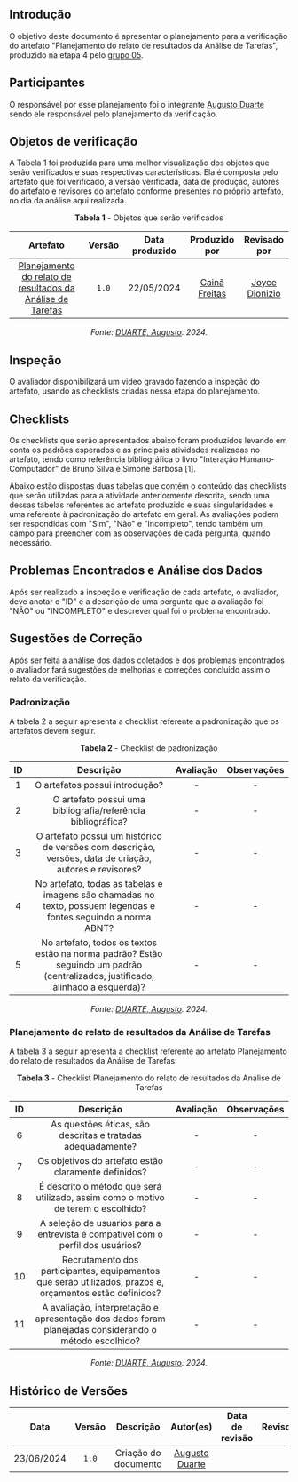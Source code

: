 ## Introdução

O objetivo deste documento é apresentar o planejamento para a verificação do artefato "Planejamento do relato de resultados da Análise de Tarefas", produzido na etapa 4 pelo [grupo 05](https://interacao-humano-computador.github.io/2024.1-Prefeitura-Lagoa-da-Prata/).

## Participantes

O responsável por esse planejamento foi o integrante [Augusto Duarte](https://github.com/Augcamp) sendo ele responsável pelo planejamento da verificação.

## Objetos de verificação
A Tabela 1 foi produzida para uma melhor visualização dos objetos que serão verificados e suas respectivas características. Ela é composta pelo artefato que foi verificado, a versão verificada, data de produção, autores do artefato e revisores do artefato conforme presentes no próprio artefato, no dia da análise aqui realizada.

<center>

**Tabela 1** - Objetos que serão verificados

|                                                                       Artefato                                                                                                                                          | Versão | Data produzido |                                                                                            Produzido por                                                                                             |                                               Revisado por                                                |
| :---------------------------------------------------------------------------------------------------------------------------------------------------------------------------------------------------------------------: | :----: | :------------: | :--------------------------------------------------------------------------------------------------------------------------------------------------------------------------------------------------: | :-------------------------------------------------------------------------------------------------------: |
|[Planejamento do relato de resultados da Análise de Tarefas](https://github.com/Interacao-Humano-Computador/2024.1-Prefeitura-Lagoa-da-Prata/blob/main/docs/design/Nivel_1/analise_tarefas/Pl_relatoresultado_tarefas.md)| `1.0`  |   22/05/2024   |                                                                           [Cainã Freitas](https://github.com/freitasc)                                                                               |                              [Joyce Dionizio](https://github.com/joycejdm)                                |

*Fonte: [DUARTE, Augusto](https://github.com/Augcamp). 2024.*</center>


## Inspeção

O avaliador disponibilizará um video gravado fazendo a inspeção do artefato, usando as checklists criadas nessa etapa do planejamento.

## Checklists

Os checklists que serão apresentados abaixo foram produzidos levando em conta os padrões esperados e as principais atividades realizadas no artefato, tendo como referência bibliográfica o livro "Interação Humano-Computador" de Bruno Silva e Simone Barbosa [1].

Abaixo estão dispostas duas tabelas que contém o conteúdo das checklists que serão utilizdas para a atividade anteriormente descrita, sendo uma dessas tabelas referentes ao artefato produzido e suas singularidades e uma referente à padronização do artefato em geral. As avaliações podem ser respondidas com "Sim", "Não" e "Incompleto", tendo também um campo para preencher com as observações de cada pergunta, quando necessário.

## Problemas Encontrados e Análise dos Dados
Após ser realizado a inspeção e verificação de cada artefato, o avaliador, deve anotar o "ID" e a descrição de uma pergunta que a avaliação foi "NÃO" ou "INCOMPLETO" e descrever qual foi o problema encontrado.

## Sugestões de Correção
Após ser feita a análise dos dados coletados e dos problemas encontrados o avaliador fará sugestões de melhorias e correções concluido assim o relato da verificação.


### Padronização
A tabela 2 a seguir apresenta a checklist referente a padronização que os artefatos devem seguir.

<center>

**Tabela 2** - Checklist de padronização

| ID  |                                                              Descrição                                                          | Avaliação | Observações |
| :-: | :-----------------------------------------------------------------------------------------------------------------------------: | :-------: | :---------: |
|  1  |                                                   O artefatos possui introdução?                                                |     -     |      -      |
|  2  |                                   O artefato possui uma bibliografia/referência bibliográfica?                                  |     -     |      -      |
|  3  |              O artefato possui um histórico de versões com descrição, versões, data de criação, autores e revisores?            |     -     |      -      |
|  4  |         No artefato, todas as tabelas e imagens são chamadas no texto, possuem legendas e fontes seguindo a norma ABNT?         |     -     |      -      |
|  5  | No artefato, todos os textos estão na norma padrão? Estão seguindo um padrão (centralizados, justificado, alinhado a esquerda)? |     -     |      -      |

*Fonte: [DUARTE, Augusto](https://github.com/Augcamp). 2024.*</center>


### Planejamento do relato de resultados da Análise de Tarefas

A tabela 3 a seguir apresenta a checklist referente ao artefato Planejamento do relato de resultados da Análise de Tarefas:
<center>

**Tabela 3** - Checklist Planejamento do relato de resultados da Análise de Tarefas 

| ID  |                                                 Descrição                                                  | Avaliação | Observações |
| :-: | :--------------------------------------------------------------------------------------------------------: | :-------: | :---------: |
|  6  |                    As questões éticas, são descritas e tratadas adequadamente?                             |     -     |      -      |
|  7  |                    Os objetivos do artefato estão claramente definidos?                                    |     -     |      -      |
|  8  |      É descrito o método que será utilizado, assim como o motivo de terem o escolhido?                     |     -     |      -      |
|  9  |       A seleção de usuarios para a entrevista é compatível com o perfil dos usuários?                      |     -     |      -      |
| 10  | Recrutamento dos participantes, equipamentos que serão utilizados, prazos e, orçamentos estão definidos?   |     -     |      -      |
| 11  | A avaliação, interpretação e apresentação dos dados foram planejadas considerando o método escolhido?      |     -     |      -      |


*Fonte: [DUARTE, Augusto](https://github.com/Augcamp). 2024.*</center>


## Histórico de Versões

|    Data    | Versão |             Descrição              |                  Autor(es)                  | Data de revisão |                  Revisor(es)                  |
| :--------: | :----: | :--------------------------------: | :-----------------------------------------: | :-------------: | :-------------------------------------------: |
| 23/06/2024 | `1.0`  |        Criação do documento        | [Augusto Duarte](https://github.com/Augcamp)|                 |                                               |

